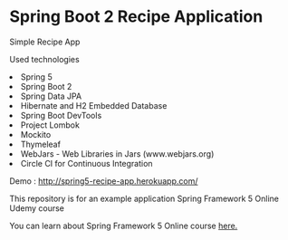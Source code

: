 # Spring Boot 2  Recipe Application

Simple Recipe App
 
 Used technologies 
  <li>Spring 5
  <li> Spring Boot 2 
  <li>Spring Data JPA 
  <li> Hibernate and H2 Embedded Database
  <li>Spring Boot DevTools 
  <li>Project Lombok
  <li> Mockito  
  <li>Thymeleaf 
  <li>WebJars - Web Libraries in Jars (www.webjars.org) 
  <li>Circle CI for Continuous Integration

Demo : http://spring5-recipe-app.herokuapp.com/

This repository is for an example application Spring Framework 5 Online Udemy course 

You can learn about Spring Framework 5 Online course [here.](https://go.springframework.guru/spring-framework-5-online-course)

